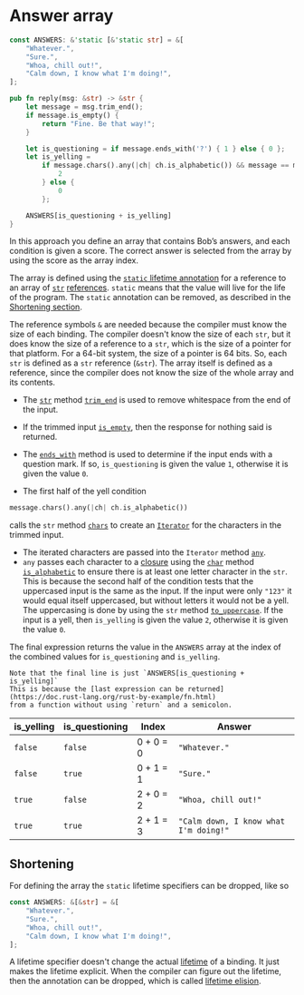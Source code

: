 # Answer array

```rust
const ANSWERS: &'static [&'static str] = &[
    "Whatever.",
    "Sure.",
    "Whoa, chill out!",
    "Calm down, I know what I'm doing!",
];

pub fn reply(msg: &str) -> &str {
    let message = msg.trim_end();
    if message.is_empty() {
        return "Fine. Be that way!";
    }

    let is_questioning = if message.ends_with('?') { 1 } else { 0 };
    let is_yelling =
        if message.chars().any(|ch| ch.is_alphabetic()) && message == message.to_uppercase() {
            2
        } else {
            0
        };

    ANSWERS[is_questioning + is_yelling]
}
```

In this approach you define an array that contains Bob’s answers, and each condition is given a score.
The correct answer is selected from the array by using the score as the array index.

The array is defined using the [`static` lifetime annotation][static-lifetime] for a reference to an array of [`str`][str] [references][reference].
`static` means that the value will live for the life of the program.
The `static` annotation can be removed, as described in the [Shortening section](#shortening).

The reference symbols `&` are needed because the compiler must know the size of each binding.
The compiler doesn't know the size of each `str`, but it does know the size of a reference to a `str`,
which is the size of a pointer for that platform.
For a 64-bit system, the size of a pointer is 64 bits.
So, each `str` is defined as a `str` reference (`&str`).
The array itself is defined as a reference, since the compiler does not know the size of the whole array and its contents.

- The [`str`][str] method [`trim_end`][trim-end] is used to remove whitespace from the end of the input.
- If the trimmed input [`is_empty`][is-empty], then the response for nothing said is returned.
- The [`ends_with`][ends-with] method is used to determine if the input ends with a question mark.
If so, `is_questioning` is given the value `1`, otherwise it is given the value `0`.

- The first half of the yell condition

```rust
message.chars().any(|ch| ch.is_alphabetic())
```

calls the `str` method [`chars`][chars] to create an [`Iterator`][iterator] for the characters in the trimmed input.
- The iterated characters are passed into the `Iterator` method [`any`][any].
- `any` passes each character to a [closure][closure] using the [`char`][char] method [`is_alphabetic`][is-alphabetic] to ensure there is at least one letter character in the `str`.
This is because the second half of the condition tests that the uppercased input is the same as the input.
If the input were only `"123"` it would equal itself uppercased, but without letters it would not be a yell.
The uppercasing is done by using the `str` method [`to_uppercase`][to-uppercase].
If the input is a yell, then `is_yelling` is given the value `2`, otherwise it is given the value `0`.

The final expression returns the value in the `ANSWERS` array at the index of the combined values for `is_questioning` and `is_yelling`.

```exercism/note
Note that the final line is just `ANSWERS[is_questioning + is_yelling]`
This is because the [last expression can be returned](https://doc.rust-lang.org/rust-by-example/fn.html)
from a function without using `return` and a semicolon.
```

| is_yelling | is_questioning | Index     | Answer                                |
| ---------- | -------------- | --------- | ------------------------------------- |
| `false`    | `false`        | 0 + 0 = 0 | `"Whatever."`                         |
| `false`    | `true`         | 0 + 1 = 1 | `"Sure."`                             |
| `true`     | `false`        | 2 + 0 = 2 | `"Whoa, chill out!"`                  |
| `true`     | `true`         | 2 + 1 = 3 | `"Calm down, I know what I'm doing!"` |

## Shortening

For defining the array the `static` lifetime specifiers can be dropped, like so

```rust
const ANSWERS: &[&str] = &[
    "Whatever.",
    "Sure.",
    "Whoa, chill out!",
    "Calm down, I know what I'm doing!",
];
```

A lifetime specifier doesn't change the actual [lifetime][lifetime] of a binding.
It just makes the lifetime explicit.
When the compiler can figure out the lifetime, then the annotation can be dropped, which is called [lifetime elision][lifetime-elision].

[static-lifetime]: https://doc.rust-lang.org/book/ch10-03-lifetime-syntax.html#the-static-lifetime
[str]: https://doc.rust-lang.org/std/primitive.str.html
[reference]: https://doc.rust-lang.org/std/primitive.reference.html
[lifetime]: https://doc.rust-lang.org/rust-by-example/scope/lifetime.html
[lifetime-elision]:https://doc.rust-lang.org/reference/lifetime-elision.html
[trim-end]: https://doc.rust-lang.org/std/primitive.str.html#method.trim_end
[is-empty]: https://doc.rust-lang.org/std/primitive.str.html#method.is_empty
[ends-with]: https://doc.rust-lang.org/std/primitive.str.html#method.ends_with
[chars]: https://doc.rust-lang.org/std/primitive.str.html#method.chars
[closure]: https://doc.rust-lang.org/rust-by-example/fn/closures.html
[iterator]: https://doc.rust-lang.org/std/iter/trait.Iterator.html
[any]: https://doc.rust-lang.org/std/iter/trait.Iterator.html#method.any
[char]: https://doc.rust-lang.org/std/primitive.char.html
[is-alphabetic]: https://doc.rust-lang.org/std/primitive.char.html#method.is_alphabetic
[to-uppercase]: https://doc.rust-lang.org/std/primitive.str.html#method.to_uppercase
